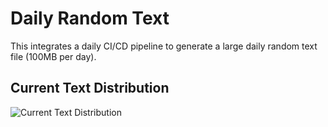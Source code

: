 # Daily Random Text

This integrates a daily CI/CD pipeline to generate a large daily random text file (100MB per day).

## Current Text Distribution

![Current Text Distribution](https://raw.githubusercontent.com/awhipp/100mb-daily-random-text/master/current_distribution.gif)
